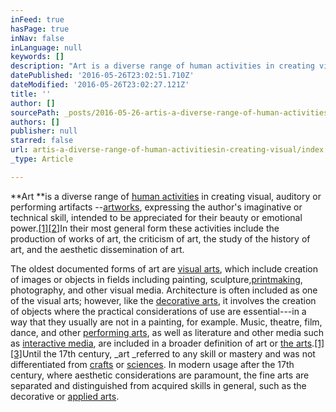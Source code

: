 ```yaml
---
inFeed: true
hasPage: true
inNav: false
inLanguage: null
keywords: []
description: "Art is a diverse range of human activities in creating visual, auditory or performing artifacts –artworks, expressing the author's imaginative or technical skill, intended to be appreciated for their beauty or emotional power.[1][2]In their most general form these activities include the production of works of art, the criticism of art, the study of the history of art, and the aesthetic dissemination of art."
datePublished: '2016-05-26T23:02:51.710Z'
dateModified: '2016-05-26T23:02:27.121Z'
title: ''
author: []
sourcePath: _posts/2016-05-26-artis-a-diverse-range-of-human-activitiesin-creating-visual.md
authors: []
publisher: null
starred: false
url: artis-a-diverse-range-of-human-activitiesin-creating-visual/index.html
_type: Article

---
```

**Art **is a diverse range of [human activities][0] in creating visual, auditory or performing artifacts --[artworks][1], expressing the author's imaginative or technical skill, intended to be appreciated for their beauty or emotional power.[\[1\]][2][\[2\]][3]In their most general form these activities include the production of works of art, the criticism of art, the study of the history of art, and the aesthetic dissemination of art.

The oldest documented forms of art are [visual arts][4], which include creation of images or objects in fields including painting, sculpture,[printmaking][5], photography, and other visual media. Architecture is often included as one of the visual arts; however, like the [decorative arts][6], it involves the creation of objects where the practical considerations of use are essential---in a way that they usually are not in a painting, for example. Music, theatre, film, dance, and other [performing arts][7], as well as literature and other media such as [interactive media][8], are included in a broader definition of art or [the arts][9].[\[1\]][2][\[3\]][10]Until the 17th century, _art _referred to any skill or mastery and was not differentiated from [crafts][11] or [sciences][12]. In modern usage after the 17th century, where aesthetic considerations are paramount, the fine arts are separated and distinguished from acquired skills in general, such as the decorative or [applied arts][13].

[0]: https://en.wikipedia.org/wiki/Human_behavior "Human behavior"
[1]: https://en.wikipedia.org/wiki/Artworks "Artworks"
[2]: https://en.wikipedia.org/wiki/Art#cite_note-OD-1
[3]: https://en.wikipedia.org/wiki/Art#cite_note-MW-2
[4]: https://en.wikipedia.org/wiki/Visual_arts "Visual arts"
[5]: https://en.wikipedia.org/wiki/Printmaking "Printmaking"
[6]: https://en.wikipedia.org/wiki/Decorative_arts "Decorative arts"
[7]: https://en.wikipedia.org/wiki/Performing_arts "Performing arts"
[8]: https://en.wikipedia.org/wiki/Interactive_media "Interactive media"
[9]: https://en.wikipedia.org/wiki/The_arts "The arts"
[10]: https://en.wikipedia.org/wiki/Art#cite_note-3
[11]: https://en.wikipedia.org/wiki/Craft "Craft"
[12]: https://en.wikipedia.org/wiki/Sciences "Sciences"
[13]: https://en.wikipedia.org/wiki/Applied_arts "Applied arts"